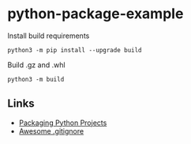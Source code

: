 # python-package-example

Install build requirements
```shell
python3 -m pip install --upgrade build
```

Build .gz and .whl
```shell
python3 -m build
```

## Links

* [Packaging Python Projects](https://packaging.python.org/tutorials/packaging-projects/)
* [Awesome .gitignore](https://gist.github.com/GhostofGoes/94580e76cd251972b15b4821c8a06f59)

